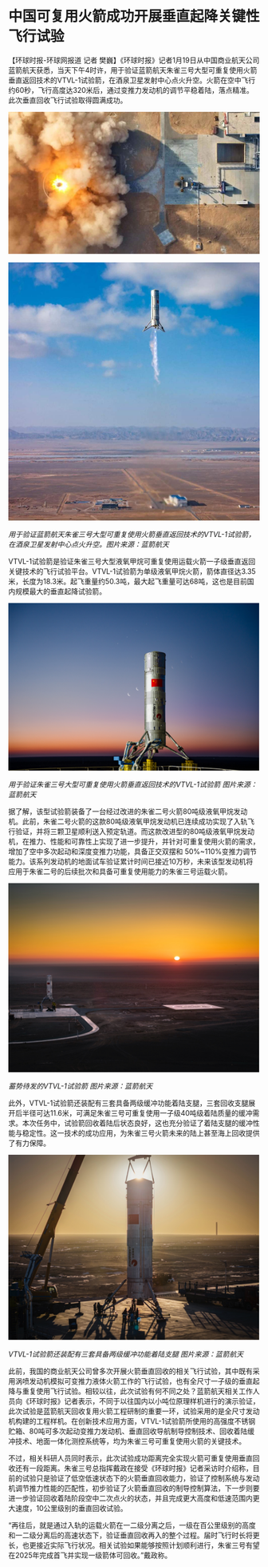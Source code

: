 # 中国可复用火箭成功开展垂直起降关键性飞行试验

【环球时报-环球网报道 记者
樊巍】《环球时报》记者1月19日从中国商业航天公司蓝箭航天获悉，当天下午4时许，用于验证蓝箭航天朱雀三号大型可重复使用火箭垂直返回技术的VTVL-1试验箭，在酒泉卫星发射中心点火升空。火箭在空中飞行约60秒，飞行高度达320米后，通过变推力发动机的调节平稳着陆，落点精准。此次垂直回收飞行试验取得圆满成功。

![135e7baab984855750d24b743e4c035b.jpg](https://raw.githubusercontent.com/qqhsx/qqnews_image/main/2024/01/19/中国可复用火箭成功开展垂直起降关键性飞行试验/135e7baab984855750d24b743e4c035b.jpg)

![f9b32ecfb900d15c9f15457958aa44bd.jpg](https://raw.githubusercontent.com/qqhsx/qqnews_image/main/2024/01/19/中国可复用火箭成功开展垂直起降关键性飞行试验/f9b32ecfb900d15c9f15457958aa44bd.jpg)

_用于验证蓝箭航天朱雀三号大型可重复使用火箭垂直返回技术的VTVL-1试验箭，在酒泉卫星发射中心点火升空。图片来源：蓝箭航天_

VTVL-1试验箭是验证朱雀三号大型液氧甲烷可重复使用运载火箭一子级垂直返回关键技术的飞行试验平台。VTVL-1试验箭为单级液氧甲烷火箭，箭体直径达3.35米，长度为18.3米。起飞重量约50.3吨，最大起飞重量可达68吨，这也是目前国内规模最大的垂直起降试验箭。

![8e2e2982427cf7edb83bbb2ae29282f0.jpg](https://raw.githubusercontent.com/qqhsx/qqnews_image/main/2024/01/19/中国可复用火箭成功开展垂直起降关键性飞行试验/8e2e2982427cf7edb83bbb2ae29282f0.jpg)

_用于验证朱雀三号大型可重复使用火箭垂直返回技术的VTVL-1试验箭 图片来源：蓝箭航天_

据了解，该型试验箭装备了一台经过改进的朱雀二号火箭80吨级液氧甲烷发动机。此前，朱雀二号火箭的这款80吨级液氧甲烷发动机已连续成功实现了入轨飞行验证，并将三颗卫星顺利送入预定轨道。而这款改进型的80吨级液氧甲烷发动机，在推力、性能和可靠性上实现了进一步提升，并针对可重复使用火箭的需求，增加了空中多次起动和深度变推力功能，具备正交双摆和
50%~110%变推力调节能力。该系列发动机的地面试车验证累计时间已接近10万秒，未来该型发动机将应用于朱雀二号的后续批次和具备可重复使用能力的朱雀三号运载火箭。

![e106875385f24bd12465bba02af08dcf.jpg](https://raw.githubusercontent.com/qqhsx/qqnews_image/main/2024/01/19/中国可复用火箭成功开展垂直起降关键性飞行试验/e106875385f24bd12465bba02af08dcf.jpg)

 _蓄势待发的VTVL-1试验箭 图片来源：蓝箭航天_

此外，VTVL-1试验箭还装配有三套具备两级缓冲功能着陆支腿，三套回收支腿展开后半径可达11.6米，可满足朱雀三号可重复使用一子级40吨级着陆质量的缓冲需求。本次任务中，试验箭回收着陆后状态良好，这也充分验证了着陆支腿的缓冲性能与稳定性。这一技术的成功应用，为朱雀三号火箭未来的陆上甚至海上回收提供了有力保障。

![f7454a80a80f26de70d20178725f9a96.jpg](https://raw.githubusercontent.com/qqhsx/qqnews_image/main/2024/01/19/中国可复用火箭成功开展垂直起降关键性飞行试验/f7454a80a80f26de70d20178725f9a96.jpg)

_VTVL-1试验箭还装配有三套具备两级缓冲功能着陆支腿 图片来源：蓝箭航天_

此前，我国的商业航天公司曾多次开展火箭垂直回收的相关飞行试验，其中既有采用涡喷发动机模拟可变推力液体火箭工作的飞行试验，也有全尺寸一子级的垂直起降与重复使用飞行试验。相较以往，此次试验有何不同之处？蓝箭航天相关工作人员向《环球时报》记者表示，不同于以往国内以小吨位原理样机进行的演示验证，此次试验是蓝箭航天回收复用火箭工程研制的重要一环，试验采用的是全尺寸发动机构建的工程样机。在创新技术应用方面，VTVL-1试验箭所使用的高强度不锈钢贮箱、80吨可多次起动变推力发动机、垂直回收导航制导控制技术、回收着陆缓冲技术、地面一体化测控系统等，均为朱雀三号可重复使用火箭的关键技术。

不过，相关科研人员同时表示，此次试验成功距离完全实现火箭可重复使用垂直回收还有一段距离。朱雀三号总指挥戴政在接受《环球时报》记者采访时介绍称，目前的试验只是验证了低空低速状态下的火箭垂直回收能力，验证了控制系统与发动机调节推力性能的匹配性，初步验证了火箭垂直回收的制导控制算法，下一步则要进一步验证回收着陆阶段空中二次点火的状态，并且完成更大高度和低速范围内更大速度，10公里级别的垂直回收试验。

“再往后，就是通过入轨的运载火箭在一二级分离之后，一级在百公里级别的高度和一二级分离后的高速状态下，验证垂直回收再入的整个过程。届时飞行时长将更长，也更接近实际飞行状况。相关试验如果能够按照计划顺利进行，朱雀三号有望在2025年完成首飞并实现一级箭体可回收。”戴政称。

